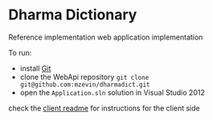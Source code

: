 Dharma Dictionary
==============
Reference implementation web application implementation 

To run:

* install [Git](http://git-scm.com/)
* clone the WebApi repository `git clone git@github.com:mzevin/dharmadict.git`
* open the `Application.sln` solution in Visual Studio 2012

check the [client readme](https://github.com/mzevin/dharmadict/tree/master/Client) for instructions for the client side 
